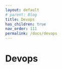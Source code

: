 ```yaml
---
layout: default
# parent: Blog
title: Devops
has_children: true
nav_order: 111
permalink: /docs/devops
---
```


# Devops
